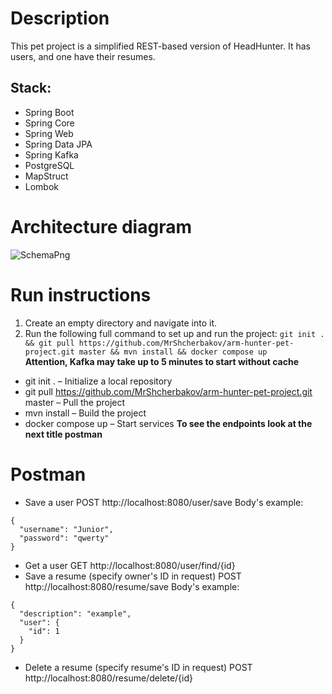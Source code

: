 # Description
This pet project is a simplified REST-based version of HeadHunter. It has users, and one have their resumes.
## Stack:
- Spring Boot
- Spring Core
- Spring Web
- Spring Data JPA
- Spring Kafka
- PostgreSQL
- MapStruct
- Lombok
# Architecture diagram
![SchemaPng](https://github.com/user-attachments/assets/a734655f-e9d9-40e2-b14b-8f43930eb97f)

# Run instructions
1. Create an empty directory and navigate into it.
2. Run the following full command to set up and run the project:
`git init . && git pull https://github.com/MrShcherbakov/arm-hunter-pet-project.git master && mvn install && docker compose up`
<br/>**Attention, Kafka may take up to 5 minutes to start without cache**

- git init . – Initialize a local repository
- git pull https://github.com/MrShcherbakov/arm-hunter-pet-project.git master – Pull the project
- mvn install – Build the project
- docker compose up – Start services
**To see the endpoints look at the next title postman**
# Postman
- Save a user
POST http://localhost:8080/user/save
Body's example:
```
{
  "username": "Junior",
  "password": "qwerty"
}
```
- Get a user
GET http://localhost:8080/user/find/{id}
- Save a resume (specify owner's ID in request)
POST http://localhost:8080/resume/save
Body's example:
```
{
  "description": "example",
  "user": {
    "id": 1
  }
}
```
- Delete a resume (specify resume's ID in request)
POST http://localhost:8080/resume/delete/{id}
